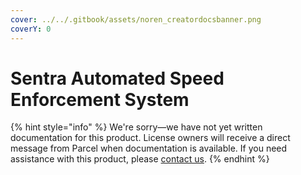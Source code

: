 ```yaml
---
cover: ../../.gitbook/assets/noren_creatordocsbanner.png
coverY: 0
---
```


# Sentra Automated Speed Enforcement System

{% hint style="info" %}
We're sorry—we have not yet written documentation for this product. License owners will receive a direct message from Parcel when documentation is available. If you need assistance with this product, please [contact us](../../support/contact-us.md).
{% endhint %}
